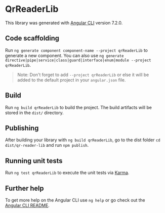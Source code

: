 # QrReaderLib

This library was generated with [Angular CLI](https://github.com/angular/angular-cli) version 7.2.0.

## Code scaffolding

Run `ng generate component component-name --project qrReaderLib` to generate a new component. You can also use `ng generate directive|pipe|service|class|guard|interface|enum|module --project qrReaderLib`.
> Note: Don't forget to add `--project qrReaderLib` or else it will be added to the default project in your `angular.json` file. 

## Build

Run `ng build qrReaderLib` to build the project. The build artifacts will be stored in the `dist/` directory.

## Publishing

After building your library with `ng build qrReaderLib`, go to the dist folder `cd dist/qr-reader-lib` and run `npm publish`.

## Running unit tests

Run `ng test qrReaderLib` to execute the unit tests via [Karma](https://karma-runner.github.io).

## Further help

To get more help on the Angular CLI use `ng help` or go check out the [Angular CLI README](https://github.com/angular/angular-cli/blob/master/README.md).
